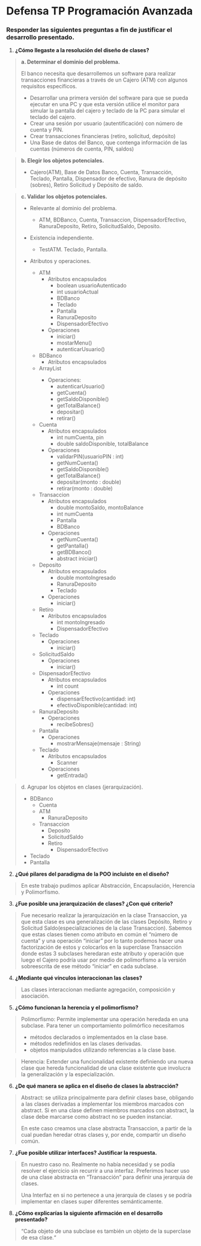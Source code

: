 # Defensa TP Programación Avanzada

### Responder las siguientes preguntas a fin de justificar el desarrollo presentado.

1. __¿Cómo llegaste a la resolución del diseño de clases?__

> __a. Determinar el dominio del problema.__
>
> El banco necesita que desarrollemos un software para realizar transacciones financieras a través de un Cajero (ATM) con algunos requisitos específicos.
>
> * Desarrollar una primera versión del software para que se pueda ejecutar en una PC y que esta versión utilice el monitor para simular la pantalla del cajero y teclado de la PC para simular el teclado del cajero.
> * Crear una sesión por usuario (autentificación) con número de cuenta y PIN.
> * Crear transacciones financieras (retiro, solicitud, depósito)
> * Una Base de datos del Banco, que contenga información de las cuentas (números de cuenta, PIN, saldos)
 
> __b. Elegir los objetos potenciales.__
> 
> * Cajero(ATM), Base de Datos Banco, Cuenta, Transacción, Teclado, Pantalla, Dispensador de efectivo, Ranura de depósito (sobres), Retiro Solicitud y Depósito de saldo.

> __c. Validar los objetos potenciales.__
> 
> * Relevante al dominio del problema.
>   * ATM, BDBanco, Cuenta, Transaccion, DispensadorEfectivo, RanuraDeposito, Retiro, SolicitudSaldo, Deposito.
>
> * Existencia independiente.
>   * TestATM. Teclado, Pantalla.
> 
> * Atributos y operaciones.
> 
>   * ATM
>       * Atributos encapsulados
>           * boolean usuarioAutenticado
>           * int usuarioActual
>           * BDBanco
>           * Teclado
>           * Pantalla
>           * RanuraDeposito
>           * DispensadorEfectivo
>       * Operaciones
>           * iniciar()
>           * mostarMenu()
>           * autenticarUsuario()
>   * BDBanco
>       * Atributos encapsulados
>   * ArrayList<Cuenta>
>       * Operaciones:
>           * autenticarUsuario()
>           * getCuenta()
>           * getSaldoDisponible()
>           * getTotalBalance()
>           * depositar()
>           * retirar()
>   * Cuenta
>       * Atributos encapsulados
>           * int numCuenta, pin
>           * double saldoDisponible, totalBalance
>       * Operaciones
>           * validarPIN(usuarioPIN : int)
>           * getNumCuenta()
>           * getSaldoDisponible()
>           * getTotalBalance()
>           * depositar(monto : double)
>           * retirar(monto : double)
>   * Transaccion
>       * Atributos encapsulados
>           * double montoSaldo, montoBalance
>           * int numCuenta
>           * Pantalla
>           * BDBanco
>       * Operaciones
>           * getNumCuenta()
>           * getPantalla()
>           * getBDBanco()
>           * abstract iniciar()
>   * Deposito
>       * Atributos encapsulados
>           * double montoIngresado
>           * RanuraDeposito
>           * Teclado
>       * Operaciones
>           * iniciar()
>   * Retiro
>       * Atributos encapsulados
>           * int montoIngresado
>           * DispensadorEfectivo
>   * Teclado
>       * Operaciones
>           * iniciar()
>   * SolicitudSaldo
>       * Operaciones
>           * iniciar()
>   * DispensadorEfectivo
>       * Atributos encapsulados
>           * int count
>       * Operaciones
>           * dispensarEfectivo(cantidad: int)
>           * efectivoDisponible(cantidad: int)
>   * RanuraDeposito
>       * Operaciones
>           * recibeSobres()
>   * Pantalla
>       * Operaciones
>           * mostrarMensaje(mensaje : String)
>   * Teclado
>       * Atributos encapsulados
>           * Scanner
>       * Operaciones
>           * getEntrada()

> d. Agrupar los objetos en clases (jerarquización).
> * BDBanco
>   * Cuenta
>   * ATM
>       * RanuraDeposito
>   * Transaccion
>       * Deposito
>       * SolicitudSaldo
>       * Retiro
>           * DispensadorEfectivo
> * Teclado
> * Pantalla


2. __¿Qué pilares del paradigma de la POO incluiste en el diseño?__

> En este trabajo pudimos aplicar Abstracción, Encapsulación, Herencia y Polimorfismo.

3. __¿Fue posible una jerarquización de clases? ¿Con qué criterio?__

> Fue necesario realizar la jerarquización en la clase Transaccion, ya que esta clase es una generalización de las clases Depósito, Retiro y Solicitud Saldo(especializaciones de la clase Transaccion). Sabemos que estas clases tienen como atributo en común el “número de cuenta” y una operación “iniciar” por lo tanto podemos hacer una factorización de estos y colocarlos en la superclase Transacción donde estas 3 subclases heredaran este atributo y operación que luego el Cajero podría usar por medio de polimorfismo a la versión sobreescrita de ese método “iniciar” en cada subclase.

4. __¿Mediante qué vínculos interaccionan las clases?__

> Las clases interaccionan mediante agregación, composición y asociación.

5. __¿Cómo funcionan la herencia y el polimorfismo?__

> Polimorfismo: Permite implementar una operación heredada en una subclase.
> Para tener un comportamiento polimórfico necesitamos
> * métodos declarados o implementados en la clase base.
> * métodos redefinidos en las clases derivadas.
> * objetos manipulados utilizando referencias a la clase base.

> Herencia: Extender una funcionalidad existente definiendo una nueva clase que hereda funcionalidad de una clase existente que involucra la generalización y la especialización.


6. __¿De qué manera se aplica en el diseño de clases la abstracción?__

> Abstract: se utiliza principalmente para definir clases base, obligando a las clases derivadas a implementar los miembros marcados con abstract. Si en una clase definen miembros marcados con abstract, la clase debe marcarse como abstract no se pueden instanciar.
> 
> En este caso creamos una clase abstracta Transaccion, a partir de la cual puedan heredar otras clases y, por ende, compartir un diseño común.


7. __¿Fue posible utilizar interfaces? Justificar la respuesta.__

> En nuestro caso no. Realmente no había necesidad y se podía resolver el ejercicio sin recurrir a una interfaz. Preferimos hacer uso de una clase abstracta en “Transacción” para definir una jerarquía de clases.
> 
> Una Interfaz en si no pertenece a una jerarquía de clases y se podría implementar en clases super diferentes semánticamente.


8. __¿Cómo explicarías la siguiente afirmación en el desarrollo presentado?__
> “Cada objeto de una subclase es también un objeto de la superclase de esa clase.“

